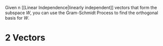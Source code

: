 Given n [[Linear Independence|linearly independent]] vectors that form the subspace $W$, you can use the Gram-Schmidt Process to find the orthogonal basis for $W$.

# $2$ Vectors  
